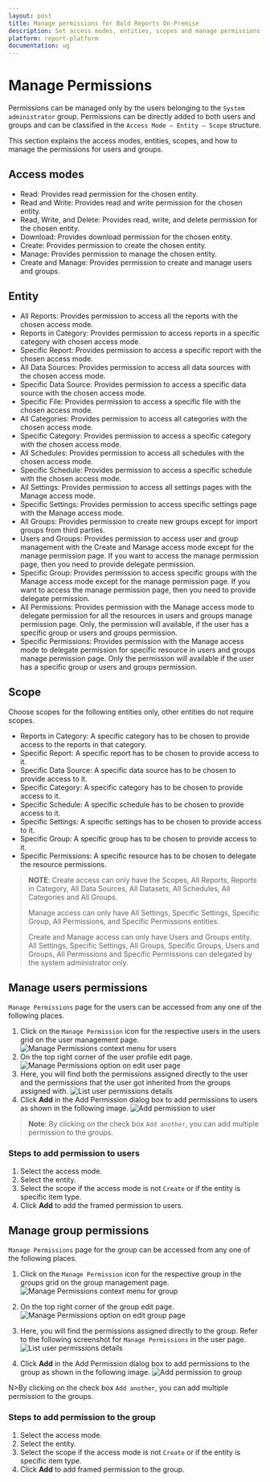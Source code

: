 ```yaml
---
layout: post
title: Manage permissions for Bold Reports On-Premise
description: Set access modes, entities, scopes and manage permissions for the users and groups in the Bold Reports On-Premise.
platform: report-platform
documentation: ug
---
```


# Manage Permissions

Permissions can be managed only by the users belonging to the `System administrator` group. Permissions can be directly added to both users and groups and can be classified in the `Access Mode – Entity – Scope` structure.

This section explains the access modes, entities, scopes, and how to manage the permissions for users and groups.

## Access modes

* Read: Provides read permission for the chosen entity.
* Read and Write: Provides read and write permission for the chosen entity.
* Read, Write, and Delete: Provides read, write, and delete permission for the chosen entity.
* Download: Provides download permission for the chosen entity.
* Create: Provides permission to create the chosen entity.
* Manage: Provides permission to manage the chosen entity.
* Create and Manage: Provides permission to create and manage users and groups.

## Entity

* All Reports: Provides permission to access all the reports with the chosen access mode.
* Reports in Category: Provides permission to access reports in a specific category with chosen access mode.
* Specific Report: Provides permission to access a specific report with the chosen access mode.
* All Data Sources: Provides permission to access all data sources with the chosen access mode.
* Specific Data Source: Provides permission to access a specific data source with the chosen access mode.
* Specific File: Provides permission to access a specific file with the chosen access mode.
* All Categories: Provides permission to access all categories with the chosen access mode.
* Specific Category: Provides permission to access a specific category with the chosen access mode.
* All Schedules: Provides permission to access all schedules with the chosen access mode.
* Specific Schedule: Provides permission to access a specific schedule with the chosen access mode.
* All Settings: Provides permission to access all settings pages with the Manage access mode.
* Specific Settings: Provides permission to access specific settings page with the Manage access mode.
* All Groups: Provides permission to create new groups except for import groups from third parties.
* Users and Groups: Provides permission to access user and group management with the Create and Manage access mode except for the manage permission page. If you want to access the manage permission page, then you need to provide delegate permission.
* Specific Group: Provides permission to access specific groups with the Manage access mode except for the manage permission page. If you want to access the manage permission page, then you need to provide delegate permission.
* All Permissions: Provides permission with the Manage access mode to delegate permission for all the resources in users and groups manage permission page. Only, the permission will available, if the user has a specific group or users and groups permission.
* Specific Permissions: Provides permission with the Manage access mode to delegate permission for specific resource in users and groups manage permission page. Only the permission will available if the user has a specific group or users and groups permission.

## Scope

Choose scopes for the following entities only, other entities do not require scopes.

* Reports in Category: A specific category has to be chosen to provide access to the reports in that category.
* Specific Report: A specific report has to be chosen to provide access to it.
* Specific Data Source: A specific data source has to be chosen to provide access to it.
* Specific Category: A specific category has to be chosen to provide access to it.
* Specific Schedule: A specific schedule has to be chosen to provide access to it.
* Specific Settings: A specific settings has to be chosen to provide access to it.
* Specific Group: A specific group has to be chosen to provide access to it.
* Specific Permissions: A specific resource has to be chosen to delegate the resource permissions.

> **NOTE**: Create access can only have the Scopes, All Reports, Reports in Category, All Data Sources, All Datasets, All Schedules, All Categories and All Groups.
>
> Manage access can only have All Settings, Specific Settings, Specific Group, All Permissions, and Specific Permissions entities.
>
> Create and Manage access can only have Users and Groups entity. All Settings, Specific Settings, All Groups, Specific Groups, Users and Groups, All Permissions and Specific Permissions can delegated by the system administrator only.

## Manage users permissions

`Manage Permissions` page for the users can be accessed from any one of the following places.

1. Click on the `Manage Permission` icon for the respective users in the users grid on the user management page.
![Manage Permissions context menu for users](/static/assets/on-premise/images/manage-permissions/manage-permission-icon-user.png)
2. On the top right corner of the user profile edit page.
![Manage Permissions option on edit user page](/static/assets/on-premise/images/manage-permissions/edit-user.png)
3. Here, you will find both the permissions assigned directly to the user and the permissions that the user got inherited from the groups assigned with.
![List user permissions details](/static/assets/on-premise/images/manage-permissions/list-user-permissions.png)
4. Click **Add** in the Add Permission dialog box to add permissions to users as shown in the following image.
![Add permission to user](/static/assets/on-premise/images/manage-permissions/add-permission-to-user.png)

> **Note**: By clicking on the check box `Add another`, you can add multiple permission to the groups.

### Steps to add permission to users

1. Select the access mode.
2. Select the entity.
3. Select the scope if the access mode is not `Create` or if the entity is specific item type.
4. Click **Add** to add the framed permission to users.

## Manage group permissions

`Manage Permissions` page for the group can be accessed from any one of the following places.

1. Click on the `Manage Permission` icon for the respective group in the groups grid on the group management page.
![Manage Permissions context menu for group](/static/assets/on-premise/images/manage-permissions/manage-permission-icon-group.png)
2. On the top right corner of the group edit page.
![Manage Permissions option on edit group page](/static/assets/on-premise/images/manage-permissions/edit-group.png)

3. Here, you will find the permissions assigned directly to the group. Refer to the following screenshot for `Manage Permissions` in the user page.
![List user permissions details](/static/assets/on-premise/images/manage-permissions/list-group-permissions.png)

4. Click **Add** in the Add Permission dialog box to add permissions to the group as shown in the following image.
![Add permission to group](/static/assets/on-premise/images/manage-permissions/add-permission-to-group.png)

N>By clicking on the check box `Add another`, you can add multiple permission to the groups.

### Steps to add permission to the group

1. Select the access mode.
2. Select the entity.
3. Select the scope if the access mode is not `Create` or if the entity is specific item type.
4. Click **Add** to add framed permission to the group.